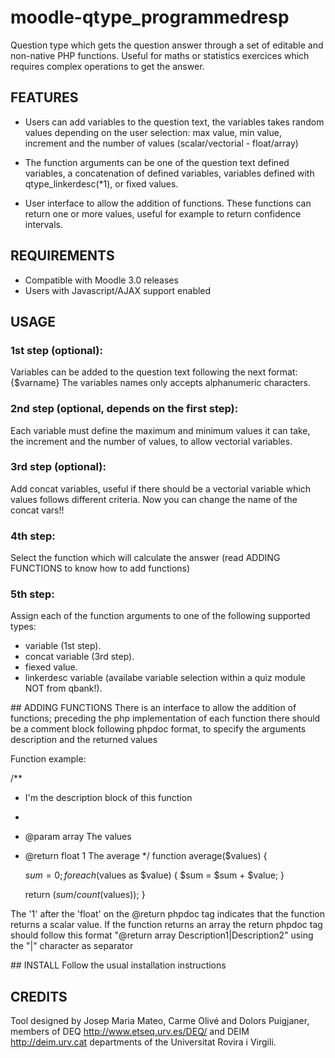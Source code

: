 # moodle-qtype_programmedresp

Question type which gets the question answer through a set of editable and non-native PHP functions. Useful
for maths or statistics exercices which requires complex operations to get the answer.


## FEATURES
* Users can add variables to the question text, the variables takes random values depending on
the user selection: max value, min value, increment and the number of values (scalar/vectorial - float/array)

* The function arguments can be one of the question text defined variables, a concatenation of defined variables,
variables defined with qtype_linkerdesc(*1), or fixed values.

* User interface to allow the addition of functions. These functions can return one or more values, useful
for example to return confidence intervals.


## REQUIREMENTS
* Compatible with Moodle 3.0 releases
* Users with Javascript/AJAX support enabled

## USAGE
### 1st step (optional):
Variables can be added to the question text following the
next format: {$varname} The variables names only accepts alphanumeric characters.

### 2nd step (optional, depends on the first step):
Each variable must define the maximum and minimum
values it can take, the increment and the number of values, to allow vectorial variables.

### 3rd step (optional):
Add concat variables, useful if there should be a vectorial variable which
values follows different criteria. Now you can change the name of the concat vars!!

### 4th step:
Select the function which will calculate the answer (read ADDING FUNCTIONS to know
how to add functions)

### 5th step:
Assign each of the function arguments to one of the following supported types:
* variable (1st step).
* concat variable (3rd step).
* fiexed value.
* linkerdesc variable (availabe variable selection within a quiz module NOT from qbank!).

## ADDING FUNCTIONS
There is an interface to allow the addition of functions; preceding the php implementation of each function
there should be a comment block following phpdoc format, to specify the arguments description and the returned values

Function example:

/**
 * I'm the description block of this function
 *
 * @param array The values
 * @return float 1 The average
 */
function average($values) {

    $sum = 0;
    foreach ($values as $value) {
        $sum = $sum + $value;
    }

    return ($sum / count($values));
}

The '1' after the 'float' on the @return phpdoc tag indicates that the function returns a scalar
value. If the function returns an array the return phpdoc tag should follow this
format "@return array Description1|Description2" using the "|" character as separator

## INSTALL
Follow the usual installation instructions

## CREDITS
Tool designed by Josep Maria Mateo, Carme Olivé and Dolors Puigjaner, members of DEQ
<http://www.etseq.urv.es/DEQ/> and DEIM <http://deim.urv.cat> departments of the
Universitat Rovira i Virgili.
